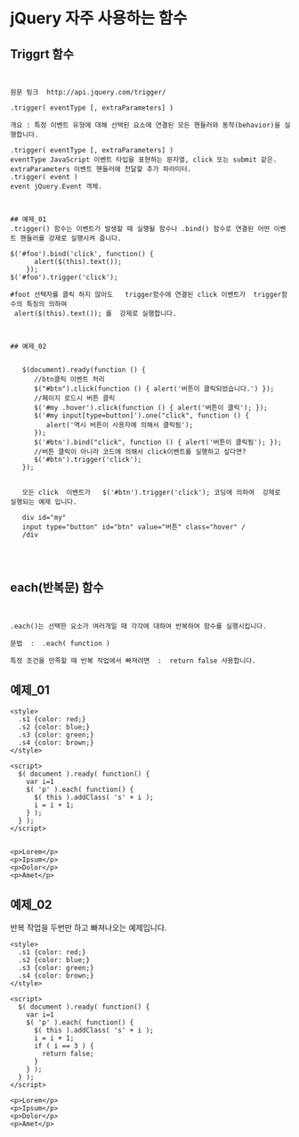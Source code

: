 # jQuery  자주 사용하는 함수 


## Triggrt 함수

<pre><code>

원문 링크  http://api.jquery.com/trigger/

.trigger( eventType [, extraParameters] )

개요 : 특정 이벤트 유형에 대해 선택된 요소에 연결된 모든 핸들러와 동작(behavior)을 실행합니다.

.trigger( eventType [, extraParameters] )
eventType JavaScript 이벤트 타입을 표현하는 문자열, click 또는 submit 같은.
extraParameters 이벤트 핸들러에 전달할 추가 파라미터.
.trigger( event )
event jQuery.Event 객체.

</code></pre>



<pre><code>
## 예제_01
.trigger() 함수는 이벤트가 발생할 때 실행될 함수나 .bind() 함수로 연결된 어떤 이벤트 핸들러를 강제로 실행시켜 줍니다. 

$('#foo').bind('click', function() {
      alert($(this).text());
    });
$('#foo').trigger('click');

#foot 선택자를 클릭 하지 않아도   trigger함수에 연결된 click 이벤트가  trigger함수의 특징의 의하여
 alert($(this).text()); 를  강제로 실행합니다.
</code></pre>


<pre><code>

## 예제_02


   $(document).ready(function () {
      //btn클릭 이벤트 처리
      $("#btn").click(function () { alert('버튼이 클릭되었습니다.') });
      //페이지 로드시 버튼 클릭
      $('#my .hover').click(function () { alert('버튼이 클릭'); });
      $('#my input[type=button]').one("click", function () {
         alert('역시 버튼이 사용자에 의해서 클릭됨');
      });
      $('#btn').bind("click", function () { alert('버튼이 클릭됨'); });
      //버튼 클릭이 아니라 코드에 의해서 click이벤트를 실행하고 싶다면?
      $('#btn').trigger('click'); 
   });


   모든 click  이벤트가   $('#btn').trigger('click'); 코딩에 의하여  강제로 실행되는 예제 입니다.

   div id="my"
   input type="button" id="btn" value="버튼" class="hover" /
   /div



</code></pre>





## each(반복문) 함수

<pre><code>

.each()는 선택한 요소가 여러개일 때 각각에 대하여 반복하여 함수를 실행시킵니다.

문법  :  .each( function )

특정 조건을 만족할 때 반복 작업에서 빠져려면  :  return false 사용합니다.
</code></pre>


## 예제_01

    <style>
      .s1 {color: red;}
      .s2 {color: blue;}
      .s3 {color: green;}
      .s4 {color: brown;}
    </style>

    <script>
      $( document ).ready( function() {
        var i=1
        $( 'p' ).each( function() {
          $( this ).addClass( 's' + i );
          i = i + 1;
        } );
      } );
    </script>


    <p>Lorem</p>
    <p>Ipsum</p>
    <p>Dolor</p>
    <p>Amet</p>

## 예제_02
반복 작업을 두번만 하고 빠져나오는 예제입니다.


    <style>
      .s1 {color: red;}
      .s2 {color: blue;}
      .s3 {color: green;}
      .s4 {color: brown;}
    </style>

    <script>
      $( document ).ready( function() {
        var i=1
        $( 'p' ).each( function() {
          $( this ).addClass( 's' + i );
          i = i + 1;
          if ( i == 3 ) {
            return false;
          }
        } );
      } );
    </script>

    <p>Lorem</p>
    <p>Ipsum</p>
    <p>Dolor</p>
    <p>Amet</p>
